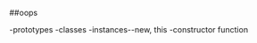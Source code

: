 ##oops
<!-- pillars of oops
encapsulation,abstraction
polymorphism, inheritance,  
 -->

 <!--
  object literal-- single object{}
  -->
  -prototypes
  -classes
  -instances--new, this
  -constructor function
